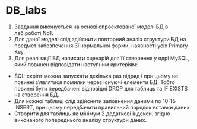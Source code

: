 # DB_labs
1. Завдання виконується на основі спроектованої моделі БД в
лаб.роботі No1.
2. Для даної моделі слід здійснити повторний аналіз структури
БД на предмет забезпечення 3ї нормальної форми, наявності
усіх Primary Key.
3. Для реалізації БД написати сценарій для її створення у ядрі
MySQL, який повинен відповідати наступним критеріям:
- SQL-скріпт можна запускати декілька раз підряд і при
цьому не повинні з’являтися помилки через існуючі
елементи БД. Тобто повинні бути передбачені відповідні
DROP для таблиць та IF EXISTS на створення БД.
- Для кожної таблиці слід здійснити заповнення даними по
10-15 INSERT, при цьому передбачити правильний
порядок вставки даних.
- Створити для таблиць як мінімум 2 додаткові індекси,
згідно виконаного попереднього аналізу структури даних.
